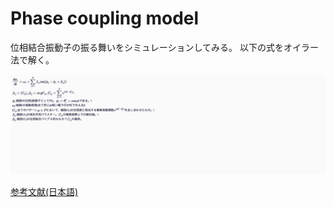 # Phase coupling model

位相結合振動子の振る舞いをシミュレーションしてみる。
以下の式をオイラー法で解く。

![formula](formula.png)

[参考文献(日本語)](https://www.kurims.kyoto-u.ac.jp/~kyodo/kokyuroku/contents/pdf/1827-07.pdf)
